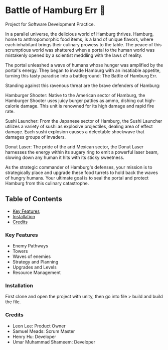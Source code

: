 # Battle of Hamburg Err 🍔

Project for Software Development Practice.

In a parallel universe, the delicious world of Hamburg thrives. Hamburg, home to anthropomorphic food items, is a land of unique flavors, where each inhabitant brings their culinary prowess to the table. The peace of this scrumptious world was shattered when a portal to the human world was mistakenly opened by a scientist meddling with the laws of reality.

The portal unleashed a wave of humans whose hunger was amplified by the portal's energy. They began to invade Hamburg with an insatiable appetite, turning this tasty paradise into a battleground: The Battle of Hamburg Err.

Standing against this ravenous threat are the brave defenders of Hamburg:

Hamburger Shooter: Native to the American sector of Hamburg, the Hamburger Shooter uses juicy burger patties as ammo, dishing out high-calorie damage. This unit is renowned for its high damage and rapid fire rate.

Sushi Launcher: From the Japanese sector of Hamburg, the Sushi Launcher utilizes a variety of sushi as explosive projectiles, dealing area of effect damage. Each sushi explosion causes a delectable shockwave that damages groups of invaders.

Donut Laser: The pride of the arid Mexican sector, the Donut Laser harnesses the energy within its sugary ring to emit a powerful laser beam, slowing down any human it hits with its sticky sweetness.

As the strategic commander of Hamburg's defenses, your mission is to strategically place and upgrade these food turrets to hold back the waves of hungry humans. Your ultimate goal is to seal the portal and protect Hamburg from this culinary catastrophe. 

## Table of Contents
  - [Key Features](#key-features)
  - [Installation](#installation)
  - [Credits](#credits)

### Key Features
- Enemy Pathways
- Towers
- Waves of enemies
- Strategy and Planning
- Upgrades and Levels
- Resource Management 

### Installation

First clone and open the project with unity, then go into file > build and build the file.

### Credits

  - Leon Lee: Product Owner
  - Samuel Meads: Scrum Master
  - Henry Hu: Developer
  - Umar Muhammad Shameem: Developer
